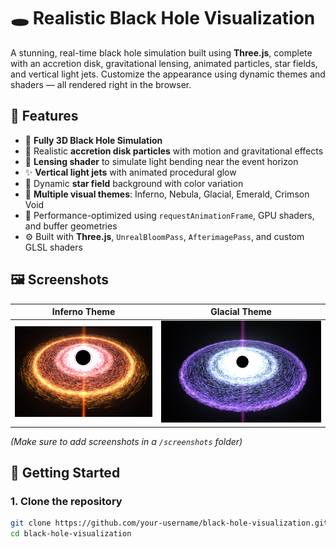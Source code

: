 # 🕳️ Realistic Black Hole Visualization

A stunning, real-time black hole simulation built using **Three.js**, complete with an accretion disk, gravitational lensing, animated particles, star fields, and vertical light jets. Customize the appearance using dynamic themes and shaders — all rendered right in the browser.

## 🌌 Features

- 🌠 **Fully 3D Black Hole Simulation**
- 💫 Realistic **accretion disk particles** with motion and gravitational effects
- 🌈 **Lensing shader** to simulate light bending near the event horizon
- ✨ **Vertical light jets** with animated procedural glow
- 🌟 Dynamic **star field** background with color variation
- 🎨 **Multiple visual themes**: Inferno, Nebula, Glacial, Emerald, Crimson Void
- 🧠 Performance-optimized using `requestAnimationFrame`, GPU shaders, and buffer geometries
- ⚙️ Built with **Three.js**, `UnrealBloomPass`, `AfterimagePass`, and custom GLSL shaders

## 🖼️ Screenshots

| Inferno Theme | Glacial Theme |
|:-------------:|:-------------:|
| ![Inferno](./screenshots/inferno.png) | ![Glacial](./screenshots/nebula.png) |

*(Make sure to add screenshots in a `/screenshots` folder)*

## 🚀 Getting Started

### 1. Clone the repository

```bash
git clone https://github.com/your-username/black-hole-visualization.git
cd black-hole-visualization

